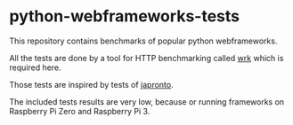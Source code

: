 # python-webframeworks-tests

This repository contains benchmarks of popular python webframeworks. 

All the tests are done by a tool for HTTP benchmarking called [wrk](https://github.com/wg/wrk) which is required here.

Those tests are inspired by tests of [japronto](https://github.com/squeaky-pl/japronto).

The included tests results are very low, because or running frameworks on Raspberry Pi Zero and Raspberry Pi 3.
